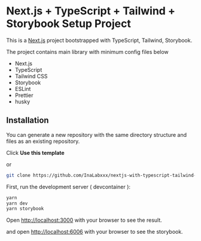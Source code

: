 # Next.js + TypeScript + Tailwind + Storybook Setup Project

This is a [Next.js](https://nextjs.org/) project bootstrapped with TypeScript, Tailwind, Storybook.

The project contains main library with minimum config files below

- Next.js
- TypeScript
- Tailwind CSS
- Storybook
- ESLint
- Prettier
- husky

## Installation

You can generate a new repository with the same directory structure and files as an existing repository.

Click **Use this template**

or

```bash
git clone https://github.com/InaLabxxx/nextjs-with-typescript-tailwind-storybook.git
```

First, run the development server ( devcontainer ):

```bash
yarn
yarn dev
yarn storybook
```

Open [http://localhost:3000](http://localhost:3000) with your browser to see the result.

and open [http://localhost:6006](http://localhost:6006) with your browser to see the storybook.